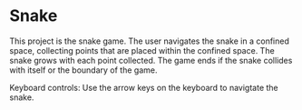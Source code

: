# Snake
This project is the snake game. The user navigates the snake in a confined space, collecting points that are placed within the confined space.
The snake grows with each point collected. The game ends if the snake collides with itself or the boundary of the game.

Keyboard controls:
Use the arrow keys on the keyboard to navigtate the snake.
